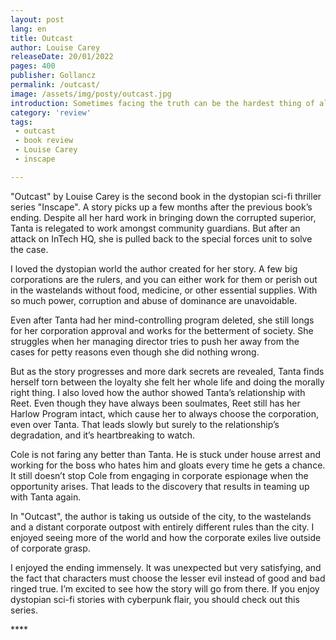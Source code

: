 ```yaml
---
layout: post
lang: en
title: Outcast
author: Louise Carey
releaseDate: 20/01/2022
pages: 400
publisher: Gollancz
permalink: /outcast/
image: /assets/img/posty/outcast.jpg
introduction: Sometimes facing the truth can be the hardest thing of all.
category: 'review'
tags:
 - outcast
 - book review
 - Louise Carey
 - inscape

---
```


  "Outcast" by Louise Carey is the second book in the dystopian sci-fi thriller series "Inscape". A story picks up a few months after the previous book’s ending. Despite all her hard work in bringing down the corrupted superior, Tanta is relegated to work amongst community guardians. But after an attack on InTech HQ, she is pulled back to the special forces unit to solve the case.

  I loved the dystopian world the author created for her story. A few big corporations are the rulers, and you can either work for them or perish out in the wastelands without food, medicine, or other essential supplies. With so much power, corruption and abuse of dominance are unavoidable.

  Even after Tanta had her mind-controlling program deleted, she still longs for her corporation approval and works for the betterment of society. She struggles when her managing director tries to push her away from the cases for petty reasons even though she did nothing wrong.

  But as the story progresses and more dark secrets are revealed, Tanta finds herself torn between the loyalty she felt her whole life and doing the morally right thing. I also loved how the author showed Tanta’s relationship with Reet. Even though they have always been soulmates, Reet still has her Harlow Program intact, which cause her to always choose the corporation, even over Tanta. That leads slowly but surely to the relationship’s degradation, and it’s heartbreaking to watch.

  Cole is not faring any better than Tanta. He is stuck under house arrest and working for the boss who hates him and gloats every time he gets a chance. It still doesn’t stop Cole from engaging in corporate espionage when the opportunity arises. That leads to the discovery that results in teaming up with Tanta again.

  In "Outcast", the author is taking us outside of the city, to the wastelands and a distant corporate outpost with entirely different rules than the city. I enjoyed seeing more of the world and how the corporate exiles live outside of corporate grasp. 

  I enjoyed the ending immensely. It was unexpected but very satisfying, and the fact that characters must choose the lesser evil instead of good and bad ringed true. I’m excited to see how the story will go from there. If you enjoy dystopian sci-fi stories with cyberpunk flair, you should check out this series.

  \*\*\*\*
